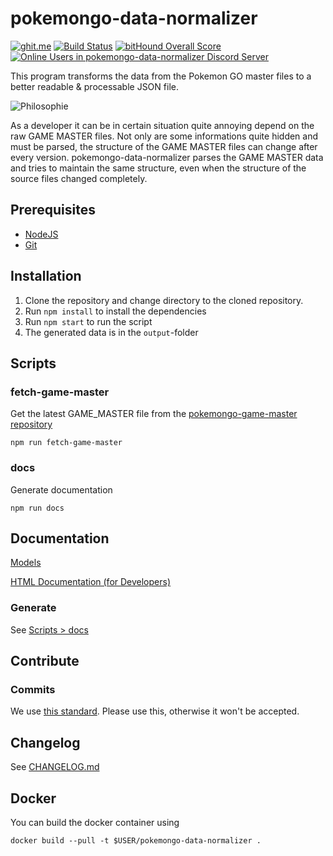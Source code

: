 # pokemongo-data-normalizer

[![ghit.me](https://ghit.me/badge.svg?repo=BrunnerLivio/pokemongo-data-normalizer)](https://ghit.me/repo/BrunnerLivio/pokemongo-data-normalizer)
[![Build Status](https://travis-ci.org/BrunnerLivio/pokemongo-data-normalizer.svg?branch=master)](https://travis-ci.org/BrunnerLivio/pokemongo-data-normalizer)
[![bitHound Overall Score](https://www.bithound.io/github/BrunnerLivio/pokemongo-data-normalizer/badges/score.svg)](https://www.bithound.io/github/BrunnerLivio/pokemongo-data-normalizer)
[![Online Users in pokemongo-data-normalizer Discord Server](https://discordapp.com/api/guilds/295945059927588865/embed.png)](https://discord.gg/VgrtMeZ)


This program transforms the data from the Pokemon GO master files
to a better readable & processable JSON file.

![Philosophie](https://raw.githubusercontent.com/BrunnerLivio/pokemongo-data-normalizer/master/.github/philosophy.png)

As a developer it can be in certain situation quite annoying depend on
the raw GAME MASTER files. Not only are some informations quite hidden
and must be parsed, the structure of the GAME MASTER files can change
after every version. pokemongo-data-normalizer parses the GAME
MASTER data and tries to maintain the same structure, even when the
structure of the source files changed completely.

## Prerequisites

- [NodeJS](https://nodejs.org/en/)
- [Git](https://git-scm.com/)

## Installation


1. Clone the repository and change directory to the cloned repository.
2. Run `npm install` to install the dependencies
3. Run `npm start` to run the script
4. The generated data is in the `output`-folder

## Scripts
### fetch-game-master
Get the latest GAME_MASTER file from the [pokemongo-game-master repository](https://github.com/BrunnerLivio/pokemongo-game-master)
```
npm run fetch-game-master
```
### docs
Generate documentation 
```
npm run docs
```

## Documentation

[Models](https://github.com/BrunnerLivio/pokemongo-data-normalizer/blob/master/.github/model.md)

[HTML Documentation (for Developers)](https://brunnerlivio.github.io/pokemongo-data-normalizer/)
### Generate

See [Scripts > docs](#docs)

## Contribute


### Commits
We use [this standard](https://github.com/erlang/otp/wiki/Writing-good-commit-messages). Please use this, otherwise it won't be accepted.

## Changelog

See [CHANGELOG.md](https://github.com/BrunnerLivio/pokemongo-data-normalizer/blob/master/CHANGELOG.md)

## Docker

You can build the docker container using
```
docker build --pull -t $USER/pokemongo-data-normalizer . 
```
